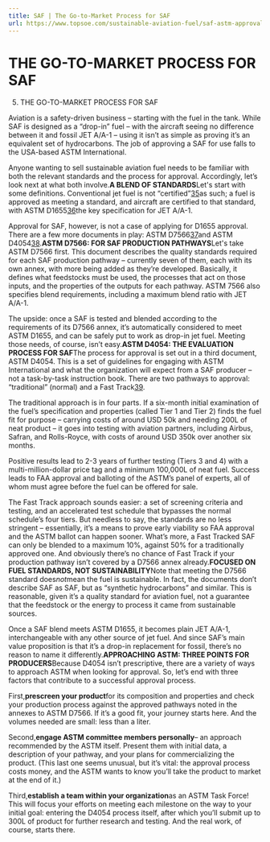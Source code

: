 ```yaml
---
title: SAF | The Go-to-Market Process for SAF
url: https://www.topsoe.com/sustainable-aviation-fuel/saf-astm-approval#download-popup-u4m-interview-header
---
```


# THE GO-TO-MARKET PROCESS FOR SAF

5. THE GO-TO-MARKET PROCESS FOR SAF

Aviation is a safety-driven business – starting with the fuel in the tank. While SAF is designed as a “drop-in” fuel – with the aircraft seeing no difference between it and fossil JET A/A-1 – using it isn’t as simple as proving it’s an equivalent set of hydrocarbons. The job of approving a SAF for use falls to the USA-based ASTM International.

Anyone wanting to sell sustainable aviation fuel needs to be familiar with both the relevant standards and the process for approval. Accordingly, let’s look next at what both involve.**A BLEND OF STANDARDS**Let's start with some definitions. Conventional jet fuel is not “certified”[35](/sustainable-aviation-fuel/saf-study-references)as such; a fuel is approved as meeting a standard, and aircraft are certified to that standard, with ASTM D1655[36](/sustainable-aviation-fuel/saf-study-references)the key specification for JET A/A-1.

Approval for SAF, however, is not a case of applying for D1655 approval. There are a few more documents in play: ASTM D7566[37](/sustainable-aviation-fuel/saf-study-references)and ASTM D4054[38](/sustainable-aviation-fuel/saf-study-references).**ASTM D7566: FOR SAF PRODUCTION PATHWAYS**Let's take ASTM D7566 first. This document describes the quality standards required for each SAF production pathway – currently seven of them, each with its own annex, with more being added as they’re developed. Basically, it defines what feedstocks must be used, the processes that act on those inputs, and the properties of the outputs for each pathway. ASTM 7566 also specifies blend requirements, including a maximum blend ratio with JET A/A-1.

The upside: once a SAF is tested and blended according to the requirements of its D7566 annex, it’s automatically considered to meet ASTM D1655, and can be safely put to work as drop-in jet fuel. Meeting those needs, of course, isn’t easy.**ASTM D4054: THE EVALUATION PROCESS FOR SAF**The process for approval is set out in a third document, ASTM D4054. This is a set of guidelines for engaging with ASTM International and what the organization will expect from a SAF producer – not a task-by-task instruction book. There are two pathways to approval: “traditional” (normal) and a Fast Track[39](/sustainable-aviation-fuel/saf-study-references).

The traditional approach is in four parts. If a six-month initial examination of the fuel’s specification and properties (called Tier 1 and Tier 2) finds the fuel fit for purpose – carrying costs of around USD 50k and needing 200L of neat product – it goes into testing with aviation partners, including Airbus, Safran, and Rolls-Royce, with costs of around USD 350k over another six months.

Positive results lead to 2-3 years of further testing (Tiers 3 and 4) with a multi-million-dollar price tag and a minimum 100,000L of neat fuel. Success leads to FAA approval and balloting of the ASTM’s panel of experts, all of whom must agree before the fuel can be offered for sale.

The Fast Track approach sounds easier: a set of screening criteria and testing, and an accelerated test schedule that bypasses the normal schedule’s four tiers. But needless to say, the standards are no less stringent – essentially, it’s a means to prove early viability so FAA approval and the ASTM ballot can happen sooner. What’s more, a Fast Tracked SAF can only be blended to a maximum 10%, against 50% for a traditionally approved one. And obviously there’s no chance of Fast Track if your production pathway isn’t covered by a D7566 annex already.**FOCUSED ON FUEL STANDARDS, NOT SUSTAINABILITY**Note that meeting the D7566 standard does*not*mean the fuel is sustainable. In fact, the documents don’t describe SAF as SAF, but as “synthetic hydrocarbons” and similar. This is reasonable, given it’s a quality standard for aviation fuel, not a guarantee that the feedstock or the energy to process it came from sustainable sources.

Once a SAF blend meets ASTM D1655, it becomes plain JET A/A-1, interchangeable with any other source of jet fuel. And since SAF’s main value proposition is that it’s a drop-in replacement for fossil, there’s no reason to name it differently.**APPROACHING ASTM: THREE POINTS FOR PRODUCERS**Because D4054 isn’t prescriptive, there are a variety of ways to approach ASTM when looking for approval. So, let’s end with three factors that contribute to a successful approval process.

First,**prescreen your product**for its composition and properties and check your production process against the approved pathways noted in the annexes to ASTM D7566. If it’s a good fit, your journey starts here. And the volumes needed are small: less than a liter.

Second,**engage ASTM committee members personally**– an approach recommended by the ASTM itself. Present them with initial data, a description of your pathway, and your plans for commercializing the product. (This last one seems unusual, but it’s vital: the approval process costs money, and the ASTM wants to know you’ll take the product to market at the end of it.)

Third,**establish a team within your organization**as an ASTM Task Force! This will focus your efforts on meeting each milestone on the way to your initial goal: entering the D4054 process itself, after which you’ll submit up to 300L of product for further research and testing. And the real work, of course, starts there.